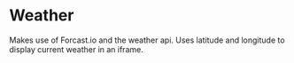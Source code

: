 Weather
=======

Makes use of Forcast.io and the weather api. Uses latitude and longitude to display current weather in an iframe. 
